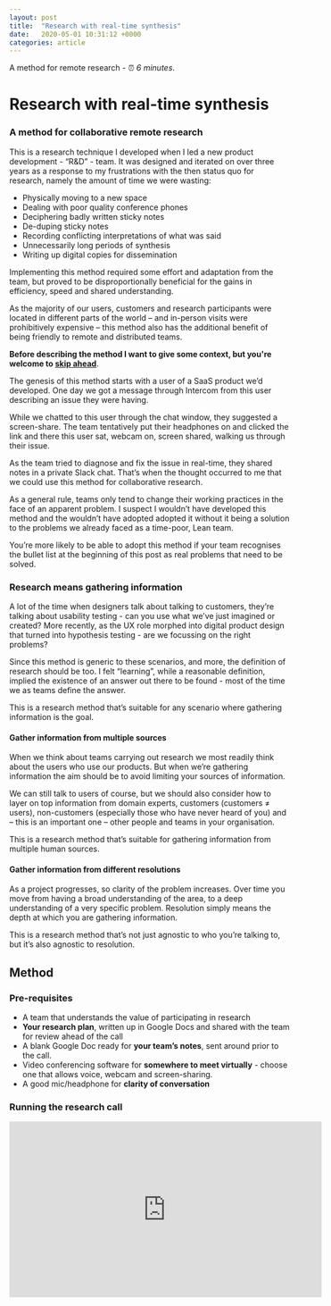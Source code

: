 ```yaml
---
layout: post
title:  "Research with real-time synthesis"
date:   2020-05-01 10:31:12 +0000
categories: article
---
```

A method for remote research - ⏰ _6 minutes_.

# Research with real-time synthesis
###  A method for collaborative remote research

This is a research technique I developed when I led a new product development - “R&D” - team. It was designed and iterated on over three years as a response to my frustrations with the then status quo for research, namely the amount of time we were wasting:
+ Physically moving to a new space
+ Dealing with poor quality conference phones
+ Deciphering badly written sticky notes
+ De-duping sticky notes 
+ Recording conflicting interpretations of what was said
+ Unnecessarily long periods of synthesis 
+ Writing up digital copies for dissemination 

Implementing this method required some effort and adaptation from the team, but proved to be disproportionally beneficial for the gains in efficiency, speed and shared understanding.

As the majority of our users, customers and research participants were located in different parts of the world – and in-person visits were prohibitively expensive – this method also has the additional benefit of being friendly to remote and distributed teams.

**Before describing the method I want to give some context, but you're welcome to <a href="#video">skip ahead</a>**.

The genesis of this method starts with a user of a SaaS product we’d developed. One day we got a message through Intercom from this user describing an issue they were having. 

While we chatted to this user through the chat window, they suggested a screen-share. The team tentatively put their headphones on and clicked the link and there this user sat, webcam on, screen shared, walking us through their issue. 

As the team tried to diagnose and fix the issue in real-time, they shared notes in a private Slack chat. That’s when the thought occurred to me that we could use this method for collaborative research.

As a general rule, teams only tend to change their working practices in the face of an apparent problem. I suspect I wouldn’t have developed this method and the wouldn’t have adopted adopted it without it being a solution to the problems we already faced as a time-poor, Lean team. 

You’re more likely to be able to adopt this method if your team recognises the bullet list at the beginning of this post as real problems that need to be solved.

### Research means gathering information

A lot of the time when designers talk about talking to customers, they’re talking about usability testing - can you use what we’ve just imagined or created? More recently, as the UX role morphed into digital product design that turned into hypothesis testing - are we focussing on the right problems? 

Since this method is generic to these scenarios, and more, the definition of research should be too. I felt “learning”, while a reasonable definition, implied the existence of an answer out there to be found - most of the time we as teams define the answer. 

This is a research method that’s suitable for any scenario where gathering information is the goal.

#### Gather information from multiple sources

When we think about teams carrying out research we most readily think about the users who use our products. But when we’re gathering information the aim should be to avoid limiting your sources of information. 

We can still talk to users of course, but we should also consider how to layer on top information from domain experts, customers (customers ≠ users), non-customers (especially those who have never heard of you) and – this is an important one – other people and teams in your organisation.

This is a research method that’s suitable for gathering information from multiple human sources.

#### Gather information from different resolutions

As a project progresses, so clarity of the problem increases. Over time you move from having a broad understanding of the area, to a deep understanding of a very specific problem. Resolution simply means the depth at which you are gathering information.

This is a research method that’s not just agnostic to who you’re talking to, but it’s also agnostic to resolution.

## Method 

### Pre-requisites

- A team that understands the value of participating in research 
- **Your research plan**, written up in Google Docs and shared with the team for review ahead of the call
- A blank Google Doc ready for **your team’s notes**, sent around prior to the call.
- Video conferencing software for **somewhere to meet virtually** - choose one that allows voice, webcam and screen-sharing. 
- A good mic/headphone for **clarity of conversation**

<a name="video"></a>

### Running the research call

<iframe width="560" height="315" src="https://www.youtube.com/embed/PZEu9AFSGWk" frameborder="0" allow="accelerometer; autoplay; encrypted-media; gyroscope; picture-in-picture" allowfullscreen></iframe>